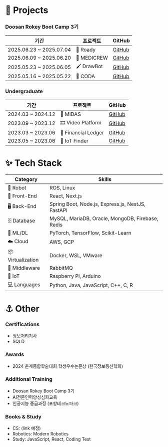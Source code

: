 
<!--
**hotteok00/hotteok00** is a ✨ _special_ ✨ repository because its `README.md` (this file) appears on your GitHub profile.

Here are some ideas to get you started:

- 🔭 I’m currently working on ...
- 🌱 I’m currently learning ...
- 👯 I’m looking to collaborate on ...
- 🤔 I’m looking for help with ...
- 💬 Ask me about ...
- 📫 How to reach me: ...
- 😄 Pronouns: ...
- ⚡ Fun fact: ...
-->

<!--
# Welcome to My GitHub Page
![GitHub followers](https://img.shields.io/github/followers/hotteok00?style=social)
![GitHub stars](https://img.shields.io/github/stars/hotteok00?style=social)
-->

<!-- 
### <p align="center">📁 Projects</p> 
-->
# 📁 Projects

<!-- 
#### <p align="center">[Doosan Rokey Boot Camp 3기]</p>
### [Doosan Rokey Boot Camp 3기]
<p align="center">
</p>
  <strong>2025.06.23 ~ 2025.07.04 </strong> - Roady <a href="https://github.com/Rokey-3-D-2-Second/collaboration-3">🧹 </a> <br>
  <strong>2025.06.09 ~ 2025.06.20 </strong> - MEDICREW <a href="https://github.com/Rokey-3-D-2-Second/collaboration-2">💉 </a> <br>
  <strong>2025.05.23 ~ 2025.06.05 </strong> - DrawBot <a href="https://github.com/Rokey-3-D-2/dr_writer">🖌 </a> <br>
  <strong>2025.05.16 ~ 2025.05.22 </strong> - CODA <a href="https://github.com/Rokey-3-D-autonomous/coda">👮‍♂️ </a> <br>
-->

<!--
#### <p align="center">[Academic]</p>
### [Undergraduate]
<p align="center">
</p>
  <strong>2024.03~2024.12 MIDAS</strong> - Fashion Recommend SNS <a href="https://github.com/Coordikitty/coordikitty-BE">🧥 </a> <br>
  <strong>2023.09~2023.12 SW Engineering</strong> - Video Platform <a href="https://github.com/hotteok00/vertex">🎞️</a> <br>
  <strong>2023.03~2023.06 SW Design</strong> - Financial Ledger <a href="https://github.com/hotteok00/software_design">📆</a> <br>
  <strong>2023.05~2023.06 IoT</strong> - Finder <a href="https://github.com/hotteok00/finder">🚗</a>
-->

<!--
#### <p align="center">[Outsourcing]</p>
### [Outsourcing]
<p align="center">
</p>
  <strong>2023.08~2023.10 NaviCode</strong>
-->

<!--
#### <p align="center">[Study]</p>
### [Study]
<p align="center">
</p>
  <strong>2023 JS/React study</strong> - SNS<br>
  <strong>2023 NodeJS study</strong>
-->

### Doosan Rokey Boot Camp 3기
| 기간 | 프로젝트 | GitHub |
|------|----------|------|
| 2025.06.23 ~ 2025.07.04 | 🧹 Roady | [GitHub](https://github.com/Rokey-3-D-2-Second/collaboration-3) |
| 2025.06.09 ~ 2025.06.20 | 💉 MEDICREW | [GitHub](https://github.com/Rokey-3-D-2-Second/collaboration-2) |
| 2025.05.23 ~ 2025.06.05 | 🖌 DrawBot | [GitHub](https://github.com/Rokey-3-D/dr_writer) |
| 2025.05.16 ~ 2025.05.22 | 👮 CODA | [GitHub](https://github.com/Rokey-3-D-autonomous/coda) |

### Undergraduate
| 기간 | 프로젝트 | GitHub |
|------|----------|------|
| 2024.03 ~ 2024.12 | 🧥 MIDAS | [GitHub](https://github.com/Coordikitty/coordikitty-BE) |
| 2023.09 ~ 2023.12 | 🎞 Video Platform | [GitHub](https://github.com/hotteok00/vertex) |
| 2023.03 ~ 2023.06 | 📆 Financial Ledger | [GitHub](https://github.com/hotteok00/software_design) |
| 2023.05 ~ 2023.06 | 🚗 IoT Finder | [GitHub](https://github.com/hotteok00/finder) |


<!--
### <p align="center">✨ Tech Stack</p>
-->
# ✨ Tech Stack

<!--   <img src="https://img.shields.io/badge/{배지이름}-{css컬러}?style={스타일}&logo={로고}&logoColor={로고컬러}" alt="{배지이름}"> -->

<!--
#### <p align="center">[Robot]</p>
<p align="center">
  <img src="https://img.shields.io/badge/ROS-22314E?style=for-the-badge&logo=ROS&logoColor=white" alt="ROS">
  <img src="https://img.shields.io/badge/Linux-FCC624?style=for-the-badge&logo=Linux&logoColor=black" alt="Linux">
</p>

#### <p align="center">[Front-End]</p>
<p align="center">
  <img src="https://img.shields.io/badge/React-20232A?style=for-the-badge&logo=react&logoColor=61DAFB" alt="React">
  <img src="https://img.shields.io/badge/Next.js-000000?style=for-the-badge&logo=nextdotjs&logoColor=white" alt="NextJS">
</p>

#### <p align="center">[Back-End]</p>
<p align="center">
  <img src="https://img.shields.io/badge/SpringBoot-6DB33F?style=for-the-badge&logo=springboot&logoColor=white" alt="SpringBoot">
  <img src="https://img.shields.io/badge/Node.js-339933?style=for-the-badge&logo=nodedotjs&logoColor=white" alt="Node.js">
  <img src="https://img.shields.io/badge/Express.js-000000?style=for-the-badge&logo=express&logoColor=white" alt="Express.js">
  <img src="https://img.shields.io/badge/NestJS-E0234E?style=for-the-badge&logo=nestjs&logoColor=white" alt="NestJS">
  <img src="https://img.shields.io/badge/FastAPI-009688?style=for-the-badge&logo=fastapi&logoColor=white" alt="FastAPI">
</p>

#### <p align="center">[Database]</p>
<p align="center">
  <img src="https://img.shields.io/badge/MySQL-4479A1?style=for-the-badge&logo=mysql&logoColor=white" alt="MySQL">
  <img src="https://img.shields.io/badge/MariaDB-003545?style=for-the-badge&logo=mariadb&logoColor=white" alt="MariaDB">
  <img src="https://img.shields.io/badge/Oracle-F80000?style=for-the-badge&logo=oracle&logoColor=white" alt="Oracle">
  <img src="https://img.shields.io/badge/MongoDB-47A248?style=for-the-badge&logo=mongodb&logoColor=white" alt="MongoDB">
  <img src="https://img.shields.io/badge/Firebase-DD2C00?style=for-the-badge&logo=firebase&logoColor=white" alt="Firebase">
  <img src="https://img.shields.io/badge/Redis-DC382D?style=for-the-badge&logo=redis&logoColor=white" alt="Redis">
</p>

#### <p align="center">[Machine Learning / Deep Learning]</p>
<p align="center">
  <img src="https://img.shields.io/badge/pytorch-EE4C2C?style=for-the-badge&logo=pytorch&logoColor=white" alt="pytorch">
  <img src="https://img.shields.io/badge/TensorFlow-FF6F00?style=for-the-badge&logo=tensorflow&logoColor=white" alt="TensorFlow">
  <img src="https://img.shields.io/badge/scikit--learn-F7931E?style=for-the-badge&logo=scikit-learn&logoColor=white" alt="scikit-learn">
</p>

#### <p align="center">[Cloud]</p>
<p align="center">
  <img src="https://img.shields.io/badge/Amazon_AWS-232F3E?style=for-the-badge&logo=amazon-aws&logoColor=while" alt="AWS">
  <img src="https://img.shields.io/badge/Google_Cloud-4285F4?style=for-the-badge&logo=google-cloud&logoColor=white" alt="GCP">
</p>

#### <p align="center">[Virtualization]</p>
<p align="center">
  <img src="https://img.shields.io/badge/Docker-2496ED?style=for-the-badge&logo=docker&logoColor=white" alt="Docker">
  <img src="https://img.shields.io/badge/WSL-4E9C13?style=for-the-badge&logo=linux&logoColor=white" alt="WSL">
  <img src="https://img.shields.io/badge/VMware-607078?style=for-the-badge&logo=vmware&logoColor=white" alt="VMware">
</p>

#### <p align="center">[Middleware]</p>
<p align="center">
  <img src="https://img.shields.io/badge/RabbitMQ-FF6600?style=for-the-badge&logo=rabbitmq&logoColor=white" alt="RabbitMQ">
</p>

#### <p align="center">[IoT]</p>
<p align="center">
  <img src="https://img.shields.io/badge/Raspberry%20Pi-A22846?style=for-the-badge&logo=raspberry%20pi&logoColor=white" alt="Raspberry Pi">
  <img src="https://img.shields.io/badge/Arduino-00979D?style=for-the-badge&logo=arduino&logoColor=white" alt="Arduino">
</p>

#### <p align="center">[Programming Languages]</p>
<p align="center">
  <img src="https://img.shields.io/badge/Python-3776AB?style=for-the-badge&logo=python&logoColor=white" alt="Python">
  <img src="https://img.shields.io/badge/Java-007396?style=for-the-badge&logo=java&logoColor=white" alt="Java">
  <img src="https://img.shields.io/badge/JavaScript-F7DF1E?style=for-the-badge&logo=javascript&logoColor=black" alt="JavaScript">
  <img src="https://img.shields.io/badge/C++-00599C?style=for-the-badge&logo=c%2B%2B&logoColor=white" alt="C++">
  <img src="https://img.shields.io/badge/C-A8B9CC?style=for-the-badge&logo=c&logoColor=black" alt="C">
  <img src="https://img.shields.io/badge/R-276DC3?style=for-the-badge&logo=r&logoColor=white" alt="R">
</p>
-->

| Category | Skills |
|----------|--------|
| 🤖 Robot | ROS, Linux |
| 🎨 Front-End | React, Next.js |
| 🖥 Back-End | Spring Boot, Node.js, Express.js, NestJS, FastAPI |
| 🗄 Database | MySQL, MariaDB, Oracle, MongoDB, Firebase, Redis |
| 🧠 ML/DL | PyTorch, TensorFlow, Scikit-Learn |
| ☁️ Cloud | AWS, GCP |
| 📦 Virtualization | Docker, WSL, VMware |
| 🔗 Middleware | RabbitMQ |
| 📡 IoT | Raspberry Pi, Arduino |
| 💻 Languages | Python, Java, JavaScript, C++, C, R |


<!--
### <p align="center">⚓ Other</p>
-->
# ⚓ Other

<!--
#### <p align="center">[Certifications]</p>
<p align="center">
  <strong>정보처리기사</strong><br>
  <strong>SQLD</strong><br>
  <strong>IP정보검색사</strong>
</p>

#### <p align="center">[Awards]</p>
<p align="center">
  <strong>2024 춘계종합학술대회 학생우수논문상</strong> - 한국정보통신학회
</p>
-->

<!--
#### <p align="center">[Languages]</p>
<p align="center">
  <img src="https://img.shields.io/badge/TOEIC-800-blue" alt="TOEIC">
</p>
-->

<!--
#### <p align="center">[Additional Training]</p>
<p align="center">
  <strong>Doosan Rokey Boot Camp 3기</strong><br>
  <strong>AI전문인력양성심화교육</strong><br>
  <strong>인공지능 중급과정 이수</strong> - 포항테크노파크
</p>

#### <p align="center">[Books and Study]</p>
<p align="center">
  <strong>CS 책</strong>: (link 추가 예정)<br>
  <strong>Robotics 책</strong>: Modern Robotics<br>
  <strong>스터디</strong>: JavaScript, React, Coding Test
</p>
-->

### Certifications
- 정보처리기사
- SQLD

### Awards
- 2024 춘계종합학술대회 학생우수논문상 (한국정보통신학회)

### Additional Training
- Doosan Rokey Boot Camp 3기
- AI전문인력양성심화교육
- 인공지능 중급과정 (포항테크노파크)

### Books & Study
- CS: (link 예정)
- Robotics: Modern Robotics
- Study: JavaScript, React, Coding Test

<!--
---
<p align="center">
  <img src="https://github-readme-stats.vercel.app/api/top-langs/?username=hotteok00&layout=compact" alt="Top Langs">
  <br>
  <img src="https://github-readme-stats.vercel.app/api?username=hotteok00&show_icons=true&theme=radical" alt="hotteok's GitHub stats">
</p>
-->
